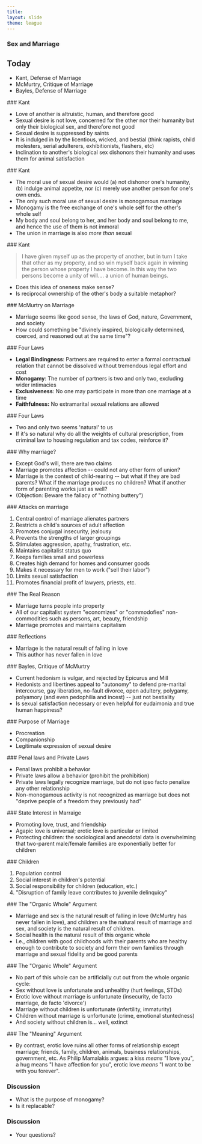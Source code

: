 ```yaml
---
title: 
layout: slide
theme: league
---
```


<section data-background="http://www.keithbuhler.com/images/background-marriage.jpg"><!--Intro slide begin-->
<section data-markdown data-background="http://media1.s-nbcnews.com/j/MSNBC/Components/Slideshows/_production/ss-110429-royal-wedding-ceremony/ss-110429-ceremony-21.today-ss-slide-desktop.jpg">


# Sex and Marriage 




</section> <!--Intro slide end-->
<section data-markdown>  <!--Slide Beginning-->



## Today

* Kant, Defense of Marriage
* McMurtry, Critique of Marriage
* Bayles, Defense of Marriage



</section><section data-markdown>
### Kant

- Love of another is altruistic, human, and therefore good
- Sexual desire is not love, concerned for the other nor their humanity but only their biological sex, and therefore not good
- Sexual desire is suppressed by saints
- It is indulged in by the licentious, wicked, and bestial (think rapists, child molesters, serial adulterers, exhibitionists, flashers, etc)
- Inclination to another's biological sex dishonors their humanity and uses them for animal satisfaction

</section><section data-markdown>
### Kant

- The moral use of sexual desire would (a) not dishonor one's humanity, (b) indulge animal appetite, nor (c) merely use another person for one's own ends. 
- The only such moral use of sexual desire is monogamous marriage
- Monogamy is the free exchange of one's whole self for the other's whole self
- My body and soul belong to her, and her body and soul belong to me, and hence the use of them is not immoral
- The union in marriage is also *more than* sexual


</section><section data-markdown>
### Kant

>I have given myself up as the property of another, but in turn I take that other as my property, and so win myself back again in winning the person whose property I have become. In this way the two persons become a unity of will.... a union of human beings.


- Does this idea of oneness make sense? 
- Is reciprocal ownership of the other's body a suitable metaphor? 





</section><section data-markdown>
### McMurtry on Marriage

- Marriage seems like good sense, the laws of God, nature, Government, and society
- How could something be "divinely inspired, biologically determined, coerced, and reasoned out at the same time"? 

</section><section data-markdown>
### Four Laws

- **Legal Bindingness**: Partners are required to enter a formal contractual relation that cannot be dissolved without tremendous legal effort and cost
- **Monogamy**: The number of partners is two and only two, excluding wider intimacies
- **Exclusiveness**: No one may participate in more than one marriage at a time
- **Faithfulness:** No extramarital sexual relations are allowed

</section><section data-markdown>
### Four Laws

- Two and only two seems 'natural' to us
- If it's so natural why do all the weights of cultural prescription, from criminal law to housing regulation and tax codes, reinforce it?


</section><section data-markdown>
### Why marriage?

- Except God's will, there are two claims
- Marriage promotes affection -- could not any other form of union?
- Marriage is the context of child-rearing -- but what if they are bad parents? What if the marriage produces no children? What if another form of parenting works just as well? 
- (Objection: Beware the fallacy of "nothing buttery")


</section><section data-markdown>
### Attacks on marriage

1. Central control of marriage alienates partners
2. Restricts a child's sources of adult affection 
3. Promotes conjugal insecurity, jealousy
4. Prevents the strengths of larger groupings
5. Stimulates aggression, apathy, frustration, etc.
6. Maintains capitalist status quo
7. Keeps families small and powerless
7. Creates high demand for homes and consumer goods
8. Makes it necessary for men to work ("sell their labor")
9. Limits sexual satisfaction
10. Promotes financial profit of lawyers, priests, etc.

</section><section data-markdown>
### The Real Reason

- Marriage turns people into property
- All of our capitalist system "economizes" or "commodofies" non-commodities such as persons, art, beauty, friendship
- Marriage promotes and maintains capitalism






</section><section data-markdown>
### Reflections

- Marriage is the natural result of falling in love
- This author has never fallen in love



</section><section data-markdown>
### Bayles, Critique of McMurtry

- Current hedonism is vulgar, and rejected by Epicurus and Mill
- Hedonists and libertines appeal to "autonomy" to defend pre-marital intercourse, gay liberation, no-fault divorce, open adultery, polygamy, polyamory (and even pedophilia and incest) -- just not bestiality
- Is sexual satisfaction necessary or even helpful for eudaimonia and true human happiness?






</section><section data-markdown>
### Purpose of Marriage

- Procreation
- Companionship
- Legitimate expression of sexual desire


</section><section data-markdown>
### Penal laws and Private Laws

- Penal laws prohibit a behavior
- Private laws allow a behavior (prohibit the prohibition)
- Private laws legally recognize marriage, but do not ipso facto penalize any other relationship
- Non-monogamous activity is not recognized as marriage but does not "deprive people of a freedom they previously had" 




</section><section data-markdown>
### State Interest in Marraige

- Promoting love, trust, and friendship
- Agapic love is universal; erotic love is particular or limited
- Protecting children: the sociological and anecdotal data is overwhelming that two-parent male/female families are exponentially better for children


</section><section data-markdown>
### Children

1. Population control
2. Social interest in children's potential
3. Social responsibility for children (education, etc.)
4. "Disruption of family leave contributes to juvenile delinquicy"





</section><section data-markdown>
### The "Organic Whole" Argument

- Marriage and sex is the natural result of falling in love (McMurtry has never fallen in love), and children are the natural result of marriage and sex, and society is the natural result of children. 
- Social health is the natural result of this organic whole
- I.e., children with good childhoods with their parents who are healthy enough to contribute to society and form their own families through marriage and sexual fidelity and be good parents

</section><section data-markdown>
### The "Organic Whole" Argument

- No part of this whole can be artificially cut out from the whole organic cycle: 
- Sex without love is unfortunate and unhealthy (hurt feelings, STDs)
- Erotic love without marriage is unfortunate (insecurity, de facto marriage, de facto 'divorce')
- Marriage without children is unfortunate (infertility, immaturity)
- Children without marriage is unfortunate (crime, emotional stuntedness)
- And society without children is... well, extinct

</section><section data-markdown>
### The "Meaning" Argument

- By contrast, erotic love ruins all other forms of relationship except marriage; friends, family, children, animals, business relationships, government, etc. As Philip Mamalakis argues: a kiss *means* "I love you", a hug means "I have affection for you", erotic love *means* "I want to be with you forever". 



</section><section data-markdown>

### Discussion

* What is the purpose of monogamy? 
* Is it replacable? 





</section><section data-markdown>

### Discussion

* Your questions?



</section>
</section><!--Slide end-->
